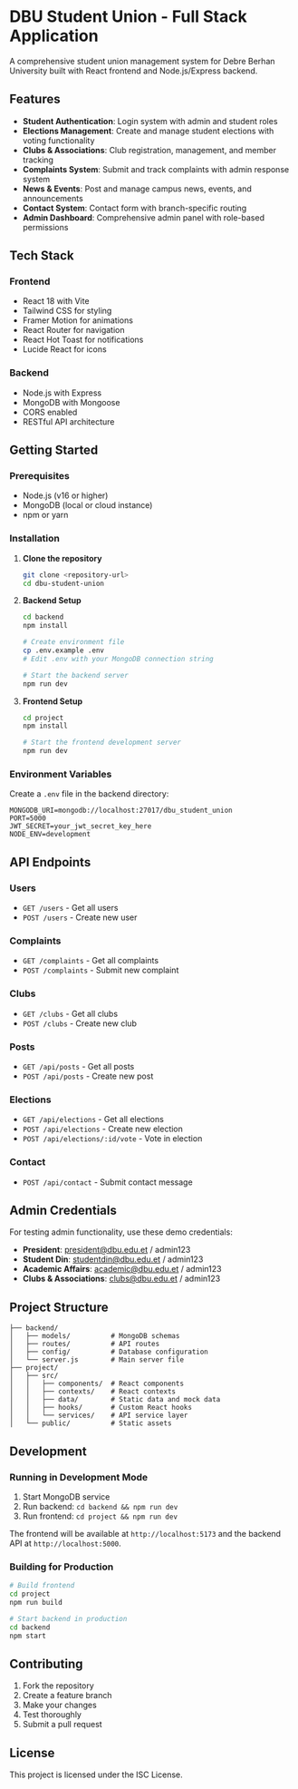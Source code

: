 # DBU Student Union - Full Stack Application

A comprehensive student union management system for Debre Berhan University built with React frontend and Node.js/Express backend.

## Features

- **Student Authentication**: Login system with admin and student roles
- **Elections Management**: Create and manage student elections with voting functionality
- **Clubs & Associations**: Club registration, management, and member tracking
- **Complaints System**: Submit and track complaints with admin response system
- **News & Events**: Post and manage campus news, events, and announcements
- **Contact System**: Contact form with branch-specific routing
- **Admin Dashboard**: Comprehensive admin panel with role-based permissions

## Tech Stack

### Frontend
- React 18 with Vite
- Tailwind CSS for styling
- Framer Motion for animations
- React Router for navigation
- React Hot Toast for notifications
- Lucide React for icons

### Backend
- Node.js with Express
- MongoDB with Mongoose
- CORS enabled
- RESTful API architecture

## Getting Started

### Prerequisites
- Node.js (v16 or higher)
- MongoDB (local or cloud instance)
- npm or yarn

### Installation

1. **Clone the repository**
   ```bash
   git clone <repository-url>
   cd dbu-student-union
   ```

2. **Backend Setup**
   ```bash
   cd backend
   npm install
   
   # Create environment file
   cp .env.example .env
   # Edit .env with your MongoDB connection string
   
   # Start the backend server
   npm run dev
   ```

3. **Frontend Setup**
   ```bash
   cd project
   npm install
   
   # Start the frontend development server
   npm run dev
   ```

### Environment Variables

Create a `.env` file in the backend directory:

```env
MONGODB_URI=mongodb://localhost:27017/dbu_student_union
PORT=5000
JWT_SECRET=your_jwt_secret_key_here
NODE_ENV=development
```

## API Endpoints

### Users
- `GET /users` - Get all users
- `POST /users` - Create new user

### Complaints
- `GET /complaints` - Get all complaints
- `POST /complaints` - Submit new complaint

### Clubs
- `GET /clubs` - Get all clubs
- `POST /clubs` - Create new club

### Posts
- `GET /api/posts` - Get all posts
- `POST /api/posts` - Create new post

### Elections
- `GET /api/elections` - Get all elections
- `POST /api/elections` - Create new election
- `POST /api/elections/:id/vote` - Vote in election

### Contact
- `POST /api/contact` - Submit contact message

## Admin Credentials

For testing admin functionality, use these demo credentials:

- **President**: president@dbu.edu.et / admin123
- **Student Din**: studentdin@dbu.edu.et / admin123
- **Academic Affairs**: academic@dbu.edu.et / admin123
- **Clubs & Associations**: clubs@dbu.edu.et / admin123

## Project Structure

```
├── backend/
│   ├── models/          # MongoDB schemas
│   ├── routes/          # API routes
│   ├── config/          # Database configuration
│   └── server.js        # Main server file
├── project/
│   ├── src/
│   │   ├── components/  # React components
│   │   ├── contexts/    # React contexts
│   │   ├── data/        # Static data and mock data
│   │   ├── hooks/       # Custom React hooks
│   │   └── services/    # API service layer
│   └── public/          # Static assets
```

## Development

### Running in Development Mode

1. Start MongoDB service
2. Run backend: `cd backend && npm run dev`
3. Run frontend: `cd project && npm run dev`

The frontend will be available at `http://localhost:5173` and the backend API at `http://localhost:5000`.

### Building for Production

```bash
# Build frontend
cd project
npm run build

# Start backend in production
cd backend
npm start
```

## Contributing

1. Fork the repository
2. Create a feature branch
3. Make your changes
4. Test thoroughly
5. Submit a pull request

## License

This project is licensed under the ISC License.